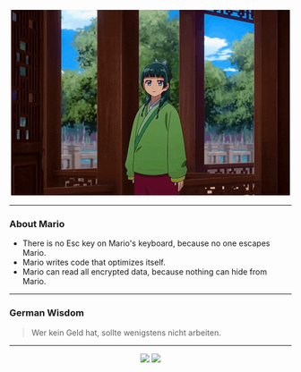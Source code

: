 <p align="center">
  <img src="assets/maomao.gif" />
</p>

---

### About Mario
- There is no Esc key on Mario's keyboard, because no one escapes Mario.
- Mario writes code that optimizes itself.
- Mario can read all encrypted data, because nothing can hide from Mario.

---

### German Wisdom
> Wer kein Geld hat, sollte wenigstens nicht arbeiten.

---

<p align="center">
  <a>
    <img height="180em" src="https://github-readme-stats-eight-theta.vercel.app/api?username=Torfkopp&show_icons=true&theme=dark&include_all_commits=true&count_private=true"/>
  </a>
  <a href="https://github.com/Torfkopp?tab=repositories">
    <img height="180em" src="https://github-readme-stats-eight-theta.vercel.app/api/top-langs/?username=torfkopp&layout=compact&theme=dark&langs_count=8&hide=java"/>
  </a>
</p>
